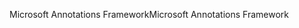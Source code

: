 <span data-ttu-id="8417d-101">Microsoft Annotations Framework</span><span class="sxs-lookup"><span data-stu-id="8417d-101">Microsoft Annotations Framework</span></span>